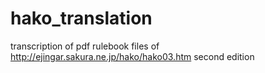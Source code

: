 # hako_translation

transcription of pdf rulebook files of http://ejingar.sakura.ne.jp/hako/hako03.htm
second edition

